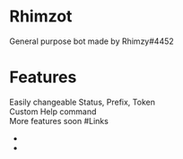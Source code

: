 # Rhimzot
General purpose bot made by Rhimzy#4452

# Features
Easily changeable Status, Prefix, Token <br/> 
Custom Help command <br/>
More features soon
#Links
* [My friend's Discord]:http://discord.fanaticsmp.gq
* [Discord where i am active mostly]:https://dsc.gg/tech18

